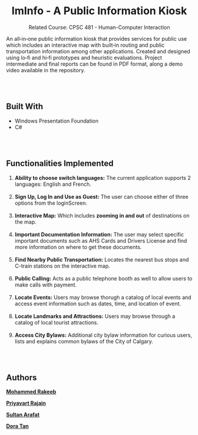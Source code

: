 <h1 align="center">ImInfo - A Public Information Kiosk</h1>

<p align="center"> Related Course: CPSC 481 - Human-Computer Interaction </p>

<p> An all‑in‑one public information kiosk that provides services for public use which includes an interactive map with built‑in routing and public
transportation information among other applications. Created and designed using lo‑fi and hi‑fi prototypes and heuristic evaluations. Project intermediate and final reports can be found in PDF format, along a demo video available in the repository. </p>

<br></br>

## Built With
- Windows Presentation Foundation
- C#

<br></br>

## Functionalities Implemented
1. **Ability to choose switch languages:** The current application supports 2 languages: English and French. <br></br>
3. **Sign Up, Log In and Use as Guest:** The user can choose either of three options from the loginScreen. <br></br>
4. **Interactive Map:** Which includes **zooming in and out** of destinations on the map. <br></br>
5. **Important Documentation Information:** The user may select specific important documents such as AHS Cards and Drivers License and find more information on where to get these documents. <br></br>
6. **Find Nearby Public Transportation:** Locates the nearest bus stops and C-train stations on the interactive map. <br></br>
7. **Public Calling:** Acts as a public telephone booth as well to allow users to make calls with payment. <br></br>
8. **Locate Events:** Users may browse thorugh a catalog of local events and access event information such as dates, time, and location of event. <br></br>
9. **Locate Landmarks and Attractions:** Users may browse through a catalog of local tourist attractions. <br></br>
10. **Access City Bylaws:** Additional city bylaw information for curious users, lists and explains common bylaws of the City of Calgary. <br>


<br></br>

## Authors

[**Mohammed Rakeeb**](https://github.com/Mohammed-Rakeeb)

[**Priyavart Rajain**](https://github.com/PriyavartRajain)

[**Sultan Arafat**](https://github.com/sultan179)

[**Dora Tan**](https://github.com/DoughraT)

